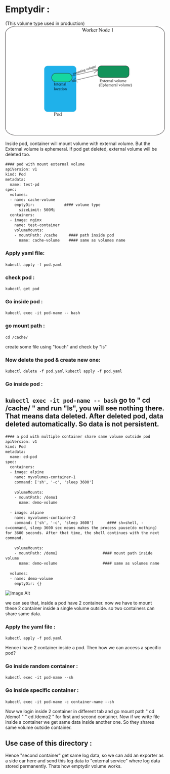 # Emptydir :

(This volume type used in production)
![Image Alt](https://github.com/sheikhsalmanhossain/kubernetes/blob/ef0008813a330bdc2c67550e4bbd6c06528ee20d/kubernetes-resources/6-volume/2-emptydir/emptydir.jpg)

Inside pod, container will mount volume with external volume. But the External volume is ephemeral. If pod get deleted, external volume will be deleted too.

```
#### pod with mount external volume
apiVersion: v1
kind: Pod
metadata:
  name: test-pd
spec:
  volumes:
  - name: cache-volume
    emptyDir:             #### volume type
      sizeLimit: 500Mi
  containers:
  - image: nginx
    name: test-container
    volumeMounts:
    - mountPath: /cache     #### path inside pod
      name: cache-volume    #### same as volumes name
```

### Apply yaml file:

``` kubectl apply -f pod.yaml ```

### check pod :
``` kubectl get pod ```

### Go inside pod :

``` kubectl exec -it pod-name -- bash ```

### go mount path :
``` cd /cache/ ```

create some file using "touch" and check by "ls"

### Now delete the pod & create new one:
``` kubectl delete -f pod.yaml ```
``` kubectl apply -f pod.yaml ```
### Go inside pod :
``` kubectl exec -it pod-name -- bash ```
go to " cd /cache/ " and run "ls",
you will see nothing there.
That means data deleted. After deleted pod, data deleted automatically. So  data is not persistent.
--------------------------------------------------------------------------------------------------------------

```
#### a pod with multiple container share same volume outside pod
apiVersion: v1
kind: Pod
metadata:
  name: ed-pod
spec:
  containers:
  - image: alpine
    name: myvolumes-container-1
    command: ['sh', '-c', 'sleep 3600']
    
    volumeMounts:
    - mountPath: /demo1
      name: demo-volume

  - image: alpine
    name: myvolumes-container-2
    command: ['sh', '-c', 'sleep 3600']      #### sh=shell, -c=command, sleep 3600 sec means makes the process pause(do nothing) for 3600 seconds. After that time, the shell continues with the next command.
    
    volumeMounts:
    - mountPath: /demo2                    #### mount path inside volume
      name: demo-volume                    #### same as volumes name

  volumes:
  - name: demo-volume
    emptyDir: {}
```

![Image Alt](https://github.com/sheikhsalmanhossain/kubernetes/blob/ef0008813a330bdc2c67550e4bbd6c06528ee20d/kubernetes-resources/6-volume/2-emptydir/emptydir1.jpg)

we can see that, inside a pod have 2 container. now we have to mount these 2 container inside a single volume outside. so two containers can share same data.


### Apply the yaml file :
``` kubectl apply -f pod.yaml ```

Hence i have 2 container inside a pod. Then how we can access a specific pod?
### Go inside random container :

``` kubectl exec -it pod-name --sh ```

### Go inside specific container :

``` kubectl exec -it pod-name -c container-name --sh ```

Now we login inside 2 container in different tab and go mount path " cd /demo1 " " cd /demo2 " for first and second container.
Now if we write file inside a container we get same data inside another one. So they shares same volume outside container.

## Use case of this directory :


Hence "second container" get same log data, so we can add an exporter as a side car here and send this log data to "external service" where log data stored permanently.
Thats how emptydir volume works.
